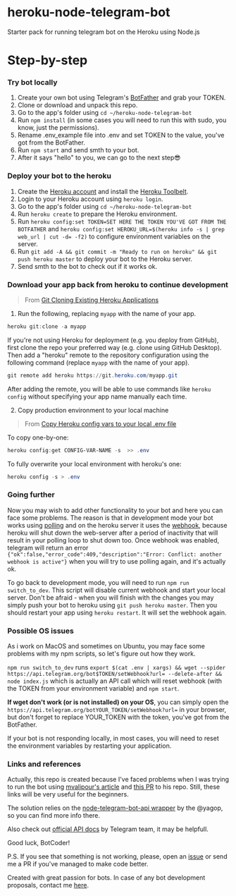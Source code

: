 # heroku-node-telegram-bot

Starter pack for running telegram bot on the Heroku using Node.js

# Step-by-step

### Try bot locally

1. Create your own bot using Telegram's [BotFather](https://core.telegram.org/bots#3-how-do-i-create-a-bot) and grab your TOKEN.
2. Clone or download and unpack this repo.
3. Go to the app's folder using `cd ~/heroku-node-telegram-bot`
4. Run `npm install` (in some cases you will need to run this with sudo, you know, just the permissions).
5. Rename .env_example file into .env and set TOKEN to the value, you've got from the BotFather.
6. Run `npm start` and send smth to your bot.
7. After it says "hello" to you, we can go to the next step😎

### Deploy your bot to the heroku

1. Create the [Heroku account](https://heroku.com) and install the [Heroku Toolbelt](https://toolbelt.heroku.com/).
2. Login to your Heroku account using `heroku login`.
3. Go to the app's folder using `cd ~/heroku-node-telegram-bot`
4. Run `heroku create` to prepare the Heroku environment.
5. Run `heroku config:set TOKEN=SET HERE THE TOKEN YOU'VE GOT FROM THE BOTFATHER` and `heroku config:set HEROKU_URL=$(heroku info -s | grep web_url | cut -d= -f2)` to configure environment variables on the server.
6. Run `git add -A && git commit -m "Ready to run on heroku" && git push heroku master` to deploy your bot to the Heroku server.
7. Send smth to the bot to check out if it works ok.

### Download your app back from heroku to continue development

> From [Git Cloning Existing Heroku Applications](https://devcenter.heroku.com/articles/git-clone-heroku-app)

1. Run the following, replacing `myapp` with the name of your app.

```ps1
heroku git:clone -a myapp
```

If you're not using Heroku for deployment (e.g. you deploy from GitHub), first clone the repo your preferred way (e.g. clone using GitHub Desktop). Then add a "heroku" remote to the repository configuration using the following command (replace `myapp` with the name of your app).

```ps1
git remote add heroku https://git.heroku.com/myapp.git
```

After adding the remote, you will be able to use commands like `heroku config` without specifying your app name manually each time.

2. Copy production environment to your local machine

> From [Copy Heroku config vars to your local .env file](https://devcenter.heroku.com/articles/heroku-local#copy-heroku-config-vars-to-your-local-env-file)

To copy one-by-one:

```ps1
heroku config:get CONFIG-VAR-NAME -s  >> .env
```

To fully overwrite your local environment with heroku's one:

```ps1
heroku config -s > .env
```

### Going further

Now you may wish to add other functionality to your bot and here you can face some problems. The reason is that in development mode your bot works using [polling](https://en.wikipedia.org/wiki/Push_technology#Long_polling) and on the heroku server it uses the [webhook](https://core.telegram.org/bots/api#setwebhook), because heroku will shut down the web-server after a period of inactivity that will result in your polling loop to shut down too. Once webhook was enabled, telegram will return an error `{"ok":false,"error_code":409,"description":"Error: Conflict: another webhook is active"}` when you will try to use polling again, and it's actually ok.

To go back to development mode, you will need to run `npm run switch_to_dev`. This script will disable current webhook and start your local server. Don't be afraid - when you will finish with the changes you may simply push your bot to heroku using `git push heroku master`. Then you should restart your app using `heroku restart`. It will set the webhook again.

### Possible OS issues

As i work on MacOS and sometimes on Ubuntu, you may face some problems with my npm scripts, so let's figure out how they work.

`npm run switch_to_dev` runs `export $(cat .env | xargs) && wget --spider https://api.telegram.org/bot$TOKEN/setWebhook?url= --delete-after && node index.js` which is actually an API call which will reset webhook (with the TOKEN from your environment variable) and `npm start`.

**If wget don't work (or is not installed) on your OS**, you can simply open the `https://api.telegram.org/botYOUR_TOKEN/setWebhook?url=` in your browser, but don't forget to replace YOUR_TOKEN with the token, you've got from the BotFather.

If your bot is not responding locally, in most cases, you will need to reset the environment variables by restarting your application.

### Links and references

Actually, this repo is created because I've faced problems when I was trying to run the bot using [mvalipour's article](http://mvalipour.github.io/node.js/2015/12/06/telegram-bot-webhook-existing-express/) and [this PR](https://github.com/mvalipour/telegram-bot-webhook/pull/3) to his repo. Still, these links will be very useful for the beginners.

The solution relies on the [node-telegram-bot-api wrapper](https://github.com/yagop/node-telegram-bot-api) by the @yagop, so you can find more info there.

Also check out [official API docs](https://core.telegram.org/bots/api) by Telegram team, it may be helpfull.

Good luck, BotCoder!

P.S. If you see that something is not working, please, open an [issue](https://github.com/volodymyrlut/heroku-node-telegram-bot/issues) or send me a PR if you've managed to make code better.

Created with great passion for bots.
In case of any bot development proposals, contact me [here](http://lut.rocks).
